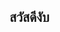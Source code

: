 ## สวัสดีงับ

<!---
fefifah/fefifah is a ✨ special ✨ repository because its `README.md` (this file) appears on your GitHub profile.
You can click the Preview link to take a look at your changes.
--->
